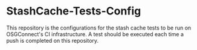 # StashCache-Tests-Config

This repository is the configurations for the stash cache tests to be run on OSGConnect's CI infrastructure.  A test should be executed each time a push is completed on this repository.
